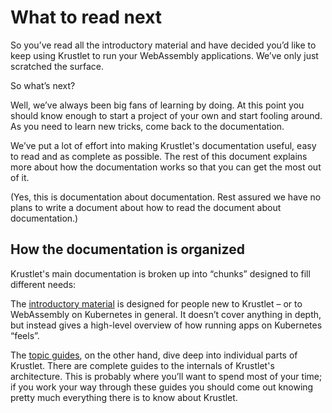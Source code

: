# What to read next

So you’ve read all the introductory material and have decided you’d like to keep using Krustlet to run your WebAssembly
applications. We’ve only just scratched the surface.

So what’s next?

Well, we’ve always been big fans of learning by doing. At this point you should know enough to start a project of your
own and start fooling around. As you need to learn new tricks, come back to the documentation.

We’ve put a lot of effort into making Krustlet's documentation useful, easy to read and as complete as possible. The
rest of this document explains more about how the documentation works so that you can get the most out of it.

(Yes, this is documentation about documentation. Rest assured we have no plans to write a document about how to read the
document about documentation.)

## How the documentation is organized

Krustlet's main documentation is broken up into “chunks” designed to fill different needs:

The [introductory material][intro] is designed for people new to Krustlet – or to WebAssembly on Kubernetes in
general. It doesn’t cover anything in depth, but instead gives a high-level overview of how running apps on Kubernetes
“feels”.

The [topic guides][topics], on the other hand, dive deep into individual parts of Krustlet. There are complete guides to
the internals of Krustlet's architecture. This is probably where you’ll want to spend most of your time; if you work
your way through these guides you should come out knowing pretty much everything there is to know about Krustlet.


[intro]: README.md
[topics]: ../topics/README.md
